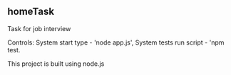 ## homeTask

Task for job interview

Controls: System start type - 'node app.js', System tests run script - 'npm test.

This project is built using node.js
